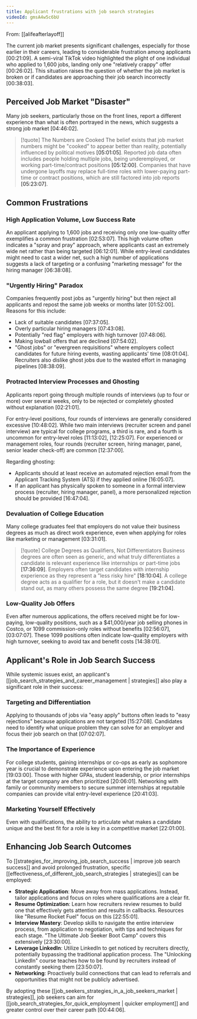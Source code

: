```yaml
---
title: Applicant frustrations with job search strategies
videoId: gmsA4w5c6bU
---
```


From: [[alifeafterlayoff]] <br/> 

The current job market presents significant challenges, especially for those earlier in their careers, leading to considerable frustration among applicants <a class="yt-timestamp" data-t="00:21:09">[00:21:09]</a>. A semi-viral TikTok video highlighted the plight of one individual who applied to 1,600 jobs, landing only one "relatively crappy" offer <a class="yt-timestamp" data-t="00:26:02">[00:26:02]</a>. This situation raises the question of whether the job market is broken or if candidates are approaching their job search incorrectly <a class="yt-timestamp" data-t="00:38:03">[00:38:03]</a>.

## Perceived Job Market "Disaster"

Many job seekers, particularly those on the front lines, report a different experience than what is often portrayed in the news, which suggests a strong job market <a class="yt-timestamp" data-t="04:46:02">[04:46:02]</a>.

> [!quote] The Numbers are Cooked
> The belief exists that job market numbers might be "cooked" to appear better than reality, potentially influenced by political motives <a class="yt-timestamp" data-t="05:01:05">[05:01:05]</a>. Reported job data often includes people holding multiple jobs, being underemployed, or working part-time/contract positions <a class="yt-timestamp" data-t="05:12:00">[05:12:00]</a>. Companies that have undergone layoffs may replace full-time roles with lower-paying part-time or contract positions, which are still factored into job reports <a class="yt-timestamp" data-t="05:23:07">[05:23:07]</a>.

## Common Frustrations

### High Application Volume, Low Success Rate
An applicant applying to 1,600 jobs and receiving only one low-quality offer exemplifies a common frustration <a class="yt-timestamp" data-t="02:53:07">[02:53:07]</a>. This high volume often indicates a "spray and pray" approach, where applicants cast an extremely wide net rather than being targeted <a class="yt-timestamp" data-t="06:12:01">[06:12:01]</a>. While entry-level candidates might need to cast a wider net, such a high number of applications suggests a lack of targeting or a confusing "marketing message" for the hiring manager <a class="yt-timestamp" data-t="06:38:08">[06:38:08]</a>.

### "Urgently Hiring" Paradox
Companies frequently post jobs as "urgently hiring" but then reject all applicants and repost the same job weeks or months later <a class="yt-timestamp" data-t="01:52:00">[01:52:00]</a>. Reasons for this include:
*   Lack of suitable candidates <a class="yt-timestamp" data-t="07:37:05">[07:37:05]</a>.
*   Overly particular hiring managers <a class="yt-timestamp" data-t="07:43:08">[07:43:08]</a>.
*   Potentially "red flag" employers with high turnover <a class="yt-timestamp" data-t="07:48:06">[07:48:06]</a>.
*   Making lowball offers that are declined <a class="yt-timestamp" data-t="07:54:02">[07:54:02]</a>.
*   "Ghost jobs" or "evergreen requisitions" where employers collect candidates for future hiring events, wasting applicants' time <a class="yt-timestamp" data-t="08:01:04">[08:01:04]</a>. Recruiters also dislike ghost jobs due to the wasted effort in managing pipelines <a class="yt-timestamp" data-t="08:38:09">[08:38:09]</a>.

### Protracted Interview Processes and Ghosting
Applicants report going through multiple rounds of interviews (up to four or more) over several weeks, only to be rejected or completely ghosted without explanation <a class="yt-timestamp" data-t="02:21:01">[02:21:01]</a>.

For entry-level positions, four rounds of interviews are generally considered excessive <a class="yt-timestamp" data-t="10:48:02">[10:48:02]</a>. While two main interviews (recruiter screen and panel interview) are typical for college programs, a third is rare, and a fourth is uncommon for entry-level roles <a class="yt-timestamp" data-t="11:13:02">[11:13:02]</a>, <a class="yt-timestamp" data-t="12:25:07">[12:25:07]</a>. For experienced or management roles, four rounds (recruiter screen, hiring manager, panel, senior leader check-off) are common <a class="yt-timestamp" data-t="12:37:00">[12:37:00]</a>.

Regarding ghosting:
*   Applicants should at least receive an automated rejection email from the Applicant Tracking System (ATS) if they applied online <a class="yt-timestamp" data-t="16:05:07">[16:05:07]</a>.
*   If an applicant has physically spoken to someone in a formal interview process (recruiter, hiring manager, panel), a more personalized rejection should be provided <a class="yt-timestamp" data-t="16:47:04">[16:47:04]</a>.

### Devaluation of College Education
Many college graduates feel that employers do not value their business degrees as much as direct work experience, even when applying for roles like marketing or management <a class="yt-timestamp" data-t="03:31:01">[03:31:01]</a>.

> [!quote] College Degrees as Qualifiers, Not Differentiators
> Business degrees are often seen as generic, and what truly differentiates a candidate is relevant experience like internships or part-time jobs <a class="yt-timestamp" data-t="17:36:09">[17:36:09]</a>. Employers often target candidates with internship experience as they represent a "less risky hire" <a class="yt-timestamp" data-t="18:10:04">[18:10:04]</a>. A college degree acts as a qualifier for a role, but it doesn't make a candidate stand out, as many others possess the same degree <a class="yt-timestamp" data-t="19:21:04">[19:21:04]</a>.

### Low-Quality Job Offers
Even after numerous applications, the offers received might be for low-paying, low-quality positions, such as a $41,000/year job selling phones in Costco, or 1099 commission-only roles without benefits <a class="yt-timestamp" data-t="02:56:07">[02:56:07]</a>, <a class="yt-timestamp" data-t="03:07:07">[03:07:07]</a>. These 1099 positions often indicate low-quality employers with high turnover, seeking to avoid tax and benefit costs <a class="yt-timestamp" data-t="14:38:01">[14:38:01]</a>.

## Applicant's Role in Job Search Success

While systemic issues exist, an applicant's [[job_search_strategies_and_career_management | strategies]] also play a significant role in their success:

### Targeting and Differentiation
Applying to thousands of jobs via "easy apply" buttons often leads to "easy rejections" because applications are not targeted <a class="yt-timestamp" data-t="15:27:08">[15:27:08]</a>. Candidates need to identify what unique problem they can solve for an employer and focus their job search on that <a class="yt-timestamp" data-t="07:02:07">[07:02:07]</a>.

### The Importance of Experience
For college students, gaining internships or co-ops as early as sophomore year is crucial to demonstrate experience upon entering the job market <a class="yt-timestamp" data-t="19:03:00">[19:03:00]</a>. Those with higher GPAs, student leadership, or prior internships at the target company are often prioritized <a class="yt-timestamp" data-t="20:06:01">[20:06:01]</a>. Networking with family or community members to secure summer internships at reputable companies can provide vital entry-level experience <a class="yt-timestamp" data-t="20:41:03">[20:41:03]</a>.

### Marketing Yourself Effectively
Even with qualifications, the ability to articulate what makes a candidate unique and the best fit for a role is key in a competitive market <a class="yt-timestamp" data-t="22:01:00">[22:01:00]</a>.

## Enhancing Job Search Outcomes

To [[strategies_for_improving_job_search_success | improve job search success]] and avoid prolonged frustration, specific [[effectiveness_of_different_job_search_strategies | strategies]] can be employed:

*   **Strategic Application**: Move away from mass applications. Instead, tailor applications and focus on roles where qualifications are a clear fit.
*   **Resume Optimization**: Learn how recruiters review resumes to build one that effectively gets attention and results in callbacks. Resources like "Resume Rocket Fuel" focus on this <a class="yt-timestamp" data-t="22:55:01">[22:55:01]</a>.
*   **Interview Mastery**: Develop skills to navigate the entire interview process, from application to negotiation, with tips and techniques for each stage. "The Ultimate Job Seeker Boot Camp" covers this extensively <a class="yt-timestamp" data-t="23:30:00">[23:30:00]</a>.
*   **Leverage LinkedIn**: Utilize LinkedIn to get noticed by recruiters directly, potentially bypassing the traditional application process. The "Unlocking LinkedIn" course teaches how to be found by recruiters instead of constantly seeking them <a class="yt-timestamp" data-t="23:50:07">[23:50:07]</a>.
*   **Networking**: Proactively build connections that can lead to referrals and opportunities that might not be publicly advertised.

By adopting these [[job_seekers_strategies_in_a_job_seekers_market | strategies]], job seekers can aim for [[job_search_strategies_for_quick_employment | quicker employment]] and greater control over their career path <a class="yt-timestamp" data-t="00:44:06">[00:44:06]</a>.